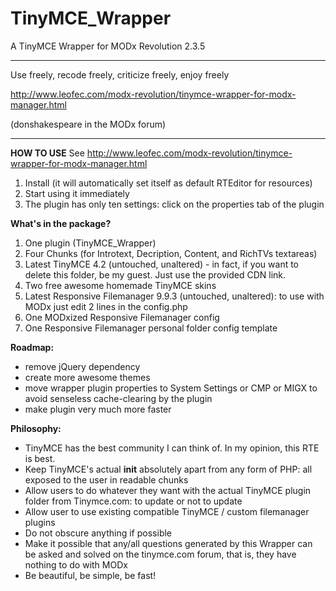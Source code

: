 # TinyMCE_Wrapper
A TinyMCE Wrapper for MODx Revolution 2.3.5

________________________________________________________
Use freely, recode freely, criticize freely, enjoy freely

http://www.leofec.com/modx-revolution/tinymce-wrapper-for-modx-manager.html

(donshakespeare in the MODx forum)
________________________________________________________
**HOW TO USE**
See http://www.leofec.com/modx-revolution/tinymce-wrapper-for-modx-manager.html

1. Install (it will automatically set itself as default RTEditor for resources)
2. Start using it immediately
3. The plugin has only ten settings: click on the properties tab of the plugin

**What's in the package?**

1. One plugin (TinyMCE_Wrapper)
2. Four Chunks (for Introtext, Decription, Content, and RichTVs textareas)
3. Latest TinyMCE 4.2 (untouched, unaltered) - in fact, if you want to delete this folder, be my guest. Just use the provided CDN link.
4. Two free awesome homemade TinyMCE skins
5. Latest Responsive Filemanager 9.9.3 (untouched, unaltered): to use with MODx just edit 2 lines in the config.php
6. One MODxized Responsive Filemanager config
7. One Responsive Filemanager personal folder config template


**Roadmap:**

- remove jQuery dependency
- create more awesome themes
- move wrapper plugin properties to System Settings or CMP or MIGX to avoid senseless cache-clearing by the plugin
- make plugin very much more faster

**Philosophy:**

- TinyMCE has the best community I can think of. In my opinion, this RTE is best.
- Keep TinyMCE's actual **init** absolutely apart from any form of PHP: all exposed to the user in readable chunks
- Allow users to do whatever they want with the actual TinyMCE plugin folder from Tinymce.com: to update or not to update
- Allow user to use existing compatible TinyMCE / custom filemanager plugins
- Do not obscure anything if possible
- Make it possible that any/all questions generated by this Wrapper can be asked and solved on the tinymce.com forum, that is, they have nothing to do with MODx
- Be beautiful, be simple, be fast!
